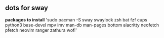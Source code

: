 ## dots for sway
**packages to install**
'sudo pacman -S sway swaylock zsh bat fzf cups python3 base-devel mpv imv man-db man-pages bottom alacritty neofetch pfetch neovim ranger zathura wofi'
